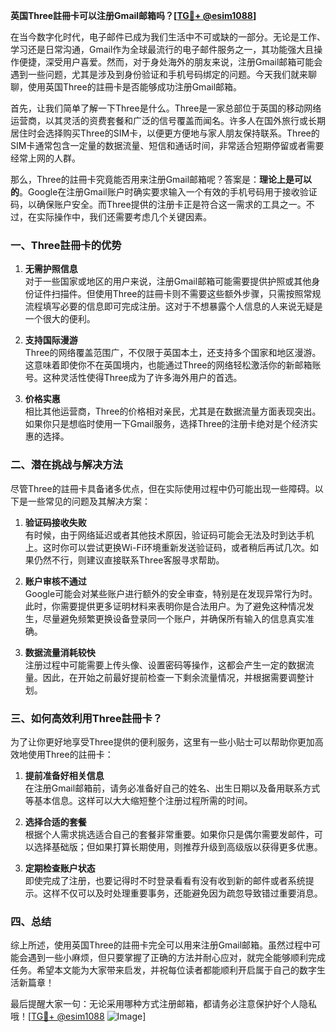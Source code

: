 **英国Three註冊卡可以注册Gmail邮箱吗？[[TG💪+ @esim1088](https://t.me/s/esim1088)]**

在当今数字化时代，电子邮件已成为我们生活中不可或缺的一部分。无论是工作、学习还是日常沟通，Gmail作为全球最流行的电子邮件服务之一，其功能强大且操作便捷，深受用户喜爱。然而，对于身处海外的朋友来说，注册Gmail邮箱可能会遇到一些问题，尤其是涉及到身份验证和手机号码绑定的问题。今天我们就来聊聊，使用英国Three的註冊卡是否能够成功注册Gmail邮箱。

首先，让我们简单了解一下Three是什么。Three是一家总部位于英国的移动网络运营商，以其灵活的资费套餐和广泛的信号覆盖而闻名。许多人在国外旅行或长期居住时会选择购买Three的SIM卡，以便更方便地与家人朋友保持联系。Three的SIM卡通常包含一定量的数据流量、短信和通话时间，非常适合短期停留或者需要经常上网的人群。

那么，Three的註冊卡究竟能否用来注册Gmail邮箱呢？答案是：**理论上是可以的**。Google在注册Gmail账户时确实要求输入一个有效的手机号码用于接收验证码，以确保账户安全。而Three提供的注册卡正是符合这一需求的工具之一。不过，在实际操作中，我们还需要考虑几个关键因素。

### 一、Three註冊卡的优势

1. **无需护照信息**  
   对于一些国家或地区的用户来说，注册Gmail邮箱可能需要提供护照或其他身份证件扫描件。但使用Three的註冊卡则不需要这些额外步骤，只需按照常规流程填写必要的信息即可完成注册。这对于不想暴露个人信息的人来说无疑是一个很大的便利。

2. **支持国际漫游**  
   Three的网络覆盖范围广，不仅限于英国本土，还支持多个国家和地区漫游。这意味着即使你不在英国境内，也能通过Three的网络轻松激活你的新邮箱账号。这种灵活性使得Three成为了许多海外用户的首选。

3. **价格实惠**  
   相比其他运营商，Three的价格相对亲民，尤其是在数据流量方面表现突出。如果你只是想临时使用一下Gmail服务，选择Three的注册卡绝对是个经济实惠的选择。

### 二、潜在挑战与解决方法

尽管Three的註冊卡具备诸多优点，但在实际使用过程中仍可能出现一些障碍。以下是一些常见的问题及其解决方案：

1. **验证码接收失败**  
   有时候，由于网络延迟或者其他技术原因，验证码可能会无法及时到达手机上。这时你可以尝试更换Wi-Fi环境重新发送验证码，或者稍后再试几次。如果仍然不行，则建议直接联系Three客服寻求帮助。

2. **账户审核不通过**  
   Google可能会对某些账户进行额外的安全审查，特别是在发现异常行为时。此时，你需要提供更多证明材料来表明你是合法用户。为了避免这种情况发生，尽量避免频繁更换设备登录同一个账户，并确保所有输入的信息真实准确。

3. **数据流量消耗较快**  
   注册过程中可能需要上传头像、设置密码等操作，这都会产生一定的数据流量。因此，在开始之前最好提前检查一下剩余流量情况，并根据需要调整计划。

### 三、如何高效利用Three註冊卡？

为了让你更好地享受Three提供的便利服务，这里有一些小贴士可以帮助你更加高效地使用Three的註冊卡：

1. **提前准备好相关信息**  
   在注册Gmail邮箱前，请务必准备好自己的姓名、出生日期以及备用联系方式等基本信息。这样可以大大缩短整个注册过程所需的时间。

2. **选择合适的套餐**  
   根据个人需求挑选适合自己的套餐非常重要。如果你只是偶尔需要发邮件，可以选择基础版；但如果打算长期使用，则推荐升级到高级版以获得更多优惠。

3. **定期检查账户状态**  
   即使完成了注册，也要记得时不时登录看看有没有收到新的邮件或者系统提示。这样不仅可以及时处理重要事务，还能避免因为疏忽导致错过重要消息。

### 四、总结

综上所述，使用英国Three的註冊卡完全可以用来注册Gmail邮箱。虽然过程中可能会遇到一些小麻烦，但只要掌握了正确的方法并耐心应对，就完全能够顺利完成任务。希望本文能为大家带来启发，并祝每位读者都能顺利开启属于自己的数字生活新篇章！

最后提醒大家一句：无论采用哪种方式注册邮箱，都请务必注意保护好个人隐私哦！[[TG💪+ @esim1088](https://t.me/s/esim1088) ![Image](https://i.postimg.cc/4NQfJmqS/Snipaste-2025-05-13-00-14-12.png)]